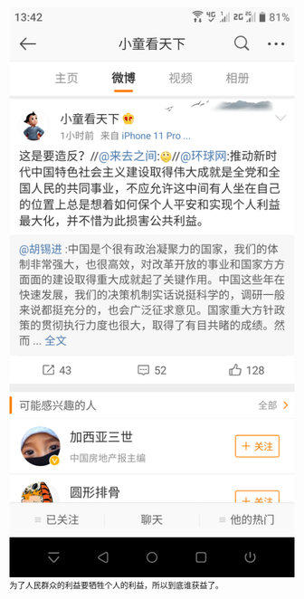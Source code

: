 ![Screenshot_20191020-134233.png](../_resources/Screenshot_20191020-134233.png)
为了人民群众的利益要牺牲个人的利益，所以到底谁获益了。